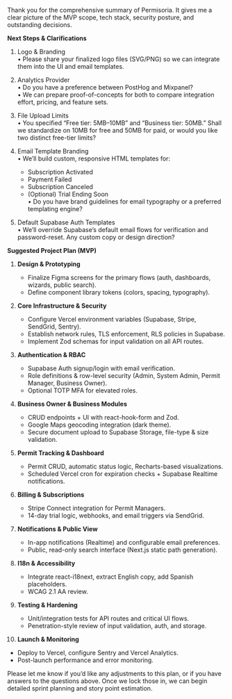 Thank you for the comprehensive summary of Permisoria. It gives me a clear picture of the MVP scope, tech stack, security posture, and outstanding decisions.

**Next Steps & Clarifications**

1.  Logo & Branding\
    • Please share your finalized logo files (SVG/PNG) so we can integrate them into the UI and email templates.

2.  Analytics Provider\
    • Do you have a preference between PostHog and Mixpanel?\
    • We can prepare proof-of-concepts for both to compare integration effort, pricing, and feature sets.

3.  File Upload Limits\
    • You specified “Free tier: 5MB–10MB” and “Business tier: 50MB.” Shall we standardize on 10MB for free and 50MB for paid, or would you like two distinct free-tier limits?

4.  Email Template Branding\
    • We’ll build custom, responsive HTML templates for:

    *   Subscription Activated
    *   Payment Failed
    *   Subscription Canceled
    *   (Optional) Trial Ending Soon\
        • Do you have brand guidelines for email typography or a preferred templating engine?

5.  Default Supabase Auth Templates\
    • We’ll override Supabase’s default email flows for verification and password-reset. Any custom copy or design direction?

**Suggested Project Plan (MVP)**

1.  **Design & Prototyping**

    *   Finalize Figma screens for the primary flows (auth, dashboards, wizards, public search).
    *   Define component library tokens (colors, spacing, typography).

2.  **Core Infrastructure & Security**

    *   Configure Vercel environment variables (Supabase, Stripe, SendGrid, Sentry).
    *   Establish network rules, TLS enforcement, RLS policies in Supabase.
    *   Implement Zod schemas for input validation on all API routes.

3.  **Authentication & RBAC**

    *   Supabase Auth signup/login with email verification.
    *   Role definitions & row-level security (Admin, System Admin, Permit Manager, Business Owner).
    *   Optional TOTP MFA for elevated roles.

4.  **Business Owner & Business Modules**

    *   CRUD endpoints + UI with react-hook-form and Zod.
    *   Google Maps geocoding integration (dark theme).
    *   Secure document upload to Supabase Storage, file-type & size validation.

5.  **Permit Tracking & Dashboard**

    *   Permit CRUD, automatic status logic, Recharts-based visualizations.
    *   Scheduled Vercel cron for expiration checks + Supabase Realtime notifications.

6.  **Billing & Subscriptions**

    *   Stripe Connect integration for Permit Managers.
    *   14-day trial logic, webhooks, and email triggers via SendGrid.

7.  **Notifications & Public View**

    *   In-app notifications (Realtime) and configurable email preferences.
    *   Public, read-only search interface (Next.js static path generation).

8.  **I18n & Accessibility**

    *   Integrate react-i18next, extract English copy, add Spanish placeholders.
    *   WCAG 2.1 AA review.

9.  **Testing & Hardening**

    *   Unit/integration tests for API routes and critical UI flows.
    *   Penetration-style review of input validation, auth, and storage.

10. **Launch & Monitoring**

*   Deploy to Vercel, configure Sentry and Vercel Analytics.
*   Post-launch performance and error monitoring.

Please let me know if you’d like any adjustments to this plan, or if you have answers to the questions above. Once we lock those in, we can begin detailed sprint planning and story point estimation.
